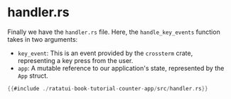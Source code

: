 # handler.rs

Finally we have the `handler.rs` file. Here, the `handle_key_events` function takes in two
arguments:

- `key_event`: This is an event provided by the `crossterm` crate, representing a key press from the
  user.
- `app`: A mutable reference to our application's state, represented by the `App` struct.

```rust
{{#include ./ratatui-book-tutorial-counter-app/src/handler.rs}}
```
